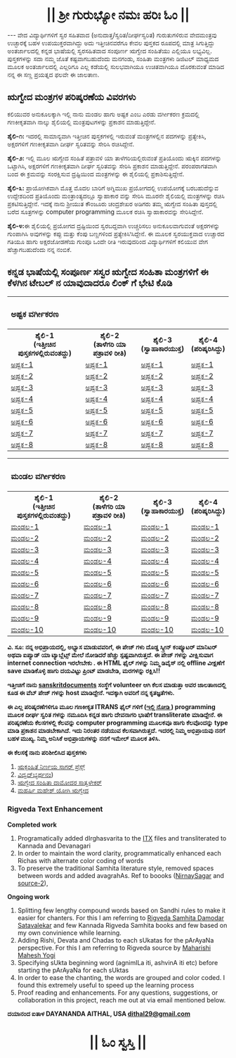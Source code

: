 <center><h1 class="KannadaText">|| ಶ್ರೀ ಗುರುಭ್ಯೋ ನಮಃ  ಹರಿಃ ಓಂ ||</h1></center>
---
ವೇದ ವಿದ್ಯಾರ್ಥಿಗಳಿಗೆ ಸ್ವರ ಸಹಿತವಾದ (ಅನುದಾತ್ತ/ಸ್ವರಿತ/ದೀರ್ಘಸ್ವರಿತ) ಗುರುತುಗಳಿರುವ ವೇದಮಂತ್ರವು ಉಚ್ಛಾರಕ್ಕೆ ಬಹಳ ಉಪಯುಕ್ತರವಾಗಿದ್ದು ಅದು ಇತ್ತೀಚಿನವರೆಗೂ ಕೇವಲ ಪುಸ್ತಕದ ರೂಪದಲ್ಲಿ ಮಾತ್ರ ಸಿಗುತ್ತಿದ್ದು ಅಂತರ್ಜಾಲದಲ್ಲಿ ಕನ್ನಡ ಭಾಷೆಯಲ್ಲಿ ಸ್ವರಸಹಿತವಾದ ಸಂಪೂರ್ಣ ಋಗ್ವೇದ ಸಂಹಿತೆಯು ಎಲ್ಲಿಯೂ ಲಭ್ಯವಿಲ್ಲ. ಪುಸ್ತಕಗಳನ್ನು ಸದಾ ನಮ್ಮ ಜೊತೆ ಕಷ್ಟವಾಗಬಹುದೆಂದು ಮನಗಂಡು, ಸಂಹಿತಾ ಮಂತ್ರಗಳು ಡಿಜಿಟಲ್ ಮಾಧ್ಯಮದ ಮೂಲಕ ಅಂತರ್ಜಾಲದಲ್ಲಿ ಎಲ್ಲರಿಗೂ ಎಲ್ಲ ಕಡೆಯಲ್ಲಿ ಸುಲಭವಾಗಿಯೂ ಉಚಿತವಾಗಿಯೂ ದೊರಕುವಂತೆ ಮಾಡಿದ ನನ್ನ ಈ ಸಣ್ಣ ಪ್ರಯತ್ನದ ಫಲವೇ ಈ ಜಾಲತಾಣ.

## ಋಗ್ವೇದ ಮಂತ್ರಗಳ ಪರಿಷ್ಕರಣೆಯ ವಿವರಗಳು
ಕಲಿಯುವರ ಅನುಕೂಲಕ್ಕಾಗಿ ಇಲ್ಲಿ ನಾನು ಮಂಡಲ ಹಾಗು ಅಷ್ಟಕ ಎಂಬ ಎರಡು ವರ್ಗೀಕರಣ ಕ್ರಮದಲ್ಲಿ ಗಣಕೀಕೃತವಾಗಿ ನಾಲ್ಕು ಶೈಲಿಯಲ್ಲಿ ಮಂತ್ರಪುಟಗಳನ್ನು ಪ್ರಕಾಶನ ಮಾಡುತ್ತಿದ್ದೇನೆ.

<b>ಶೈಲಿ-೧:</b> ಇದರಲ್ಲಿ ಸಾಮಾನ್ಯವಾಗಿ ಇತ್ತೀಚಿನ ಪುಸ್ತಕಗಳಲ್ಲಿ ಇರುವಂತೆ ಮಂತ್ರಗಳಲ್ಲಿನ ಪದಗಳನ್ನು ಪ್ರತ್ಯೇಕಿಸಿ, ಅಕ್ಷರಗಳಿಗೆ ಗಣಕೀಕೃತವಾಗಿ ದೀರ್ಘ ಸ್ವರಿತವನ್ನು ಸೇರಿಸಿ ರಚಿಸಿದ್ದೇನೆ.

<b>ಶೈಲಿ-೨:</b> ಇಲ್ಲಿ ಮೂಲ ಋಗ್ವೇದ ಸಂಹಿತೆ ಪತ್ರಾವಳಿ ಯಾ ತಾಳೆಗರಿಯಲ್ಲಿರುವಂತೆ ಪ್ರತಿಯೊಂದು ಋಕ್ಕಿನ ಪದಗಳನ್ನು ಒಟ್ಟಾಗಿಸಿ, ಅಕ್ಷರಗಳಿಗೆ ಗಣಕೀಕೃತವಾಗಿ ದೀರ್ಘ ಸ್ವರಿತವನ್ನು ಸೇರಿಸಿ ಪ್ರಕಾಶನ ಮಾಡುತ್ತಿದ್ದೇನೆ. ಪರಂಪರಾಗತವಾಗಿ ಬಂದ ಈ ಕ್ರಮವನ್ನು ಸಂರಕ್ಷಿಸುವ ದ್ರಷ್ಟಿಯಿಂದ ಮಂತ್ರಗಳನ್ನು ಈ ಶೈಲಿಯಲ್ಲಿ ಪ್ರಕಾಶಿಸುತ್ತಿದ್ದೇನೆ.

<b>ಶೈಲಿ-೩:</b> ಪ್ರಾಯೋಗಿಕವಾಗಿ ಮೊತ್ತ ಮೊದಲ ಬಾರಿಗೆ ಅಗ್ನಿಮುಖ ಪ್ರಯೋಗದಲ್ಲಿ ಉಪಯೋಗಕ್ಕೆ ಬರಬಹುದೆನ್ನುವ ಉದ್ದೇಶದಿಂದ ಪ್ರತಿಯೊಂದು ಮಂತ್ರಾಂತ್ಯದಲ್ಲೂ ಸ್ವಾಹಾಕಾರ ವನ್ನು ಸೇರಿಸಿ ಮೂರನೇ ಶೈಲಿಯಲ್ಲಿ ಮಂತ್ರಗಳನ್ನು ರಚಿಸಿ ಪ್ರಕಟಿಸುತ್ತಿದ್ದೇನೆ. ಇದಕ್ಕೆ ನಾನು ಶ್ರೀಯುತ ಕೌಂಜೂರು ಚಂದ್ರಶೇಖರ ಅಡಿಗರು ತಮ್ಮ ಋಗ್ವೇದ ಸಂಹಿತಾ ಪುಸ್ತದಲ್ಲಿ ಬರೆದ ಸೂತ್ರಗಳನ್ನು computer programming ಮೂಲಕ ರಚಿಸಿ ಸ್ವಾಹಾಕಾರವನ್ನು ಸೇರಿಸಿದ್ದೇನೆ.

<b>ಶೈಲಿ-೪:</b>ಈ ಶೈಲಿಯಲ್ಲಿ ಪ್ರಯೋಗದ ದ್ರಷ್ಟಿಯಿಂದ ಸ್ವರಬದ್ದವಾಗಿ ಉಚ್ಚರಿಸಲು ಅನುಕೂಲವಾಗುವಂತೆ ಅಕ್ಷರಗಳನ್ನು ಗುಂಪಾಗಿಸಿ ಅವುಗಳನ್ನು ಕಪ್ಪು ಮತ್ತು ಕೆಂಪು ಬಣ್ಣಗಳಿಂದ ಪ್ರತ್ಯೇಕಿಸಿಿಸಿದ್ದೇನೆ. ಈ ಮೂಲಕ ಸ್ವರಯುಕ್ತವಾದ ಉಚ್ಚಾರದ ಗತಿಯೂ ಹಾಗು ಅಕ್ಷರಜೋಡಣೆಯ ಗುಂಪೂ ಒಂದೇ ರೀತಿ ಇರುವುದರಿಂದ ವಿದ್ಯಾರ್ಥಿಗಳಿಗೆ ಕಲಿಯುವ ವೇಗ ಹೆಚ್ಚಾಗಬಹುದೆಂದು ನನ್ನ ನಂಬಿಕೆ.

## ಕನ್ನಡ ಭಾಷೆಯಲ್ಲಿ ಸಂಪೂರ್ಣ ಸಸ್ವರ ಋಗ್ವೇದ ಸಂಹಿತಾ ಮಂತ್ರಗಳಿಗೆ  ಈ ಕೆಳಗಿನ ಟೇಬಲ್ ನ ಯಾವುದಾದರೂ ಲಿಂಕ್ ಗೆ ಭೇಟಿ ಕೊಡಿ

<table style="width:100%">
	<tr valign="top">
		<td colspan="4">
			<h3>ಅಷ್ಟಕ ವರ್ಗೀಕರಣ</h3>
		</td>
	</tr>
	<tr>
		<th>ಶೈಲಿ-1<br>(ಇತ್ತೀಚಿನ ಪುಸ್ತಕಗಳಲ್ಲಿರುವಂತದ್ದು)</th>
		<th>ಶೈಲಿ-2<br>(ತಾಳೆಗರಿ ಯಾ ಪತ್ರಾವಳಿ ರೀತಿ)</th>
		<th>ಶೈಲಿ-3<br>(ಸ್ವಾಹಾಕಾರಯುಕ್ತ)</th>
		<th>ಶೈಲಿ-4<br>(ಪರಿಷ್ಕರಿಸಿದ್ದು)</th>		
	</tr>
	<tr>
		<td><a href="https://daithal.github.io/saswara-rigveda/Rigveda/RVAKF1-1.html">ಅಷ್ಟಕ-1</a></td>
		<td><a href="https://daithal.github.io/saswara-rigveda/Rigveda/RVAKF2-1.html">ಅಷ್ಟಕ-1</a></td>
		<td><a href="https://daithal.github.io/saswara-rigveda/Rigveda/RVAKF3-1.html">ಅಷ್ಟಕ-1</a></td>
		<td><a href="https://daithal.github.io/saswara-rigveda/Rigveda/RVAKF4-1.html">ಅಷ್ಟಕ-1</a></td>
	</tr>
	<tr>
		<td><a href="https://daithal.github.io/saswara-rigveda/Rigveda/RVAKF1-2.html">ಅಷ್ಟಕ-2</a></td>
		<td><a href="https://daithal.github.io/saswara-rigveda/Rigveda/RVAKF2-2.html">ಅಷ್ಟಕ-2</a></td>
		<td><a href="https://daithal.github.io/saswara-rigveda/Rigveda/RVAKF3-2.html">ಅಷ್ಟಕ-2</a></td>
		<td><a href="https://daithal.github.io/saswara-rigveda/Rigveda/RVAKF4-2.html">ಅಷ್ಟಕ-2</a></td>
	</tr>
	<tr>
		<td><a href="https://daithal.github.io/saswara-rigveda/Rigveda/RVAKF1-3.html">ಅಷ್ಟಕ-3</a></td>
		<td><a href="https://daithal.github.io/saswara-rigveda/Rigveda/RVAKF2-3.html">ಅಷ್ಟಕ-3</a></td>
		<td><a href="https://daithal.github.io/saswara-rigveda/Rigveda/RVAKF3-3.html">ಅಷ್ಟಕ-3</a></td>
		<td><a href="https://daithal.github.io/saswara-rigveda/Rigveda/RVAKF4-3.html">ಅಷ್ಟಕ-3</a></td>
	</tr>
	<tr>
		<td><a href="https://daithal.github.io/saswara-rigveda/Rigveda/RVAKF1-4.html">ಅಷ್ಟಕ-4</a></td>
		<td><a href="https://daithal.github.io/saswara-rigveda/Rigveda/RVAKF2-4.html">ಅಷ್ಟಕ-4</a></td>
		<td><a href="https://daithal.github.io/saswara-rigveda/Rigveda/RVAKF3-4.html">ಅಷ್ಟಕ-4</a></td>
		<td><a href="https://daithal.github.io/saswara-rigveda/Rigveda/RVAKF4-4.html">ಅಷ್ಟಕ-4</a></td>
	</tr>
	<tr>
		<td><a href="https://daithal.github.io/saswara-rigveda/Rigveda/RVAKF1-5.html">ಅಷ್ಟಕ-5</a></td>
		<td><a href="https://daithal.github.io/saswara-rigveda/Rigveda/RVAKF2-5.html">ಅಷ್ಟಕ-5</a></td>
		<td><a href="https://daithal.github.io/saswara-rigveda/Rigveda/RVAKF3-5.html">ಅಷ್ಟಕ-5</a></td>
		<td><a href="https://daithal.github.io/saswara-rigveda/Rigveda/RVAKF4-5.html">ಅಷ್ಟಕ-5</a></td>
	</tr>
	<tr>
		<td><a href="https://daithal.github.io/saswara-rigveda/Rigveda/RVAKF1-6.html">ಅಷ್ಟಕ-6</a></td>
		<td><a href="https://daithal.github.io/saswara-rigveda/Rigveda/RVAKF2-6.html">ಅಷ್ಟಕ-6</a></td>
		<td><a href="https://daithal.github.io/saswara-rigveda/Rigveda/RVAKF3-6.html">ಅಷ್ಟಕ-6</a></td>
		<td><a href="https://daithal.github.io/saswara-rigveda/Rigveda/RVAKF4-6.html">ಅಷ್ಟಕ-6</a></td>
	</tr>
	<tr>
		<td><a href="https://daithal.github.io/saswara-rigveda/Rigveda/RVAKF1-7.html">ಅಷ್ಟಕ-7</a></td>
		<td><a href="https://daithal.github.io/saswara-rigveda/Rigveda/RVAKF2-7.html">ಅಷ್ಟಕ-7</a></td>
		<td><a href="https://daithal.github.io/saswara-rigveda/Rigveda/RVAKF3-7.html">ಅಷ್ಟಕ-7</a></td>
		<td><a href="https://daithal.github.io/saswara-rigveda/Rigveda/RVAKF4-7.html">ಅಷ್ಟಕ-7</a></td>
	</tr>
	<tr>
		<td><a href="https://daithal.github.io/saswara-rigveda/Rigveda/RVAKF1-8.html">ಅಷ್ಟಕ-8</a></td>
		<td><a href="https://daithal.github.io/saswara-rigveda/Rigveda/RVAKF2-8.html">ಅಷ್ಟಕ-8</a></td>
		<td><a href="https://daithal.github.io/saswara-rigveda/Rigveda/RVAKF3-8.html">ಅಷ್ಟಕ-8</a></td>
		<td><a href="https://daithal.github.io/saswara-rigveda/Rigveda/RVAKF4-8.html">ಅಷ್ಟಕ-8</a></td>
	</tr>
</table>

<table style="width:100%">
	<tr valign="top">
		<td colspan="4">
			<h3>ಮಂಡಲ ವರ್ಗೀಕರಣ</h3>
		</td>
	</tr>
	<tr>
		<th>ಶೈಲಿ-1<br>(ಇತ್ತೀಚಿನ ಪುಸ್ತಕಗಳಲ್ಲಿರುವಂತದ್ದು)</th>
		<th>ಶೈಲಿ-2<br>(ತಾಳೆಗರಿ ಯಾ ಪತ್ರಾವಳಿ ರೀತಿ)</th>
		<th>ಶೈಲಿ-3<br>(ಸ್ವಾಹಾಕಾರಯುಕ್ತ)</th>
		<th>ಶೈಲಿ-4<br>(ಪರಿಷ್ಕರಿಸಿದ್ದು)</th>	
	</tr>
	<tr>
		<td><a href="https://daithal.github.io/saswara-rigveda/Rigveda/RVMKF1-1.html">ಮಂಡಲ-1</a></td>
		<td><a href="https://daithal.github.io/saswara-rigveda/Rigveda/RVMKF2-1.html">ಮಂಡಲ-1</a></td>
		<td><a href="https://daithal.github.io/saswara-rigveda/Rigveda/RVMKF3-1.html">ಮಂಡಲ-1</a></td>
		<td><a href="https://daithal.github.io/saswara-rigveda/Rigveda/RVMKF4-1.html">ಮಂಡಲ-1</a></td>
	</tr>
	<tr>
		<td><a href="https://daithal.github.io/saswara-rigveda/Rigveda/RVMKF1-2.html">ಮಂಡಲ-2</a></td>
		<td><a href="https://daithal.github.io/saswara-rigveda/Rigveda/RVMKF2-2.html">ಮಂಡಲ-2</a></td>
		<td><a href="https://daithal.github.io/saswara-rigveda/Rigveda/RVMKF3-2.html">ಮಂಡಲ-2</a></td>
		<td><a href="https://daithal.github.io/saswara-rigveda/Rigveda/RVMKF4-2.html">ಮಂಡಲ-2</a></td>
	</tr>
	<tr>
		<td><a href="https://daithal.github.io/saswara-rigveda/Rigveda/RVMKF1-3.html">ಮಂಡಲ-3</a></td>
		<td><a href="https://daithal.github.io/saswara-rigveda/Rigveda/RVMKF2-3.html">ಮಂಡಲ-3</a></td>
		<td><a href="https://daithal.github.io/saswara-rigveda/Rigveda/RVMKF3-3.html">ಮಂಡಲ-3</a></td>
		<td><a href="https://daithal.github.io/saswara-rigveda/Rigveda/RVMKF4-3.html">ಮಂಡಲ-3</a></td>
	</tr>
	<tr>
		<td><a href="https://daithal.github.io/saswara-rigveda/Rigveda/RVMKF1-4.html">ಮಂಡಲ-4</a></td>
		<td><a href="https://daithal.github.io/saswara-rigveda/Rigveda/RVMKF2-4.html">ಮಂಡಲ-4</a></td>
		<td><a href="https://daithal.github.io/saswara-rigveda/Rigveda/RVMKF3-4.html">ಮಂಡಲ-4</a></td>
		<td><a href="https://daithal.github.io/saswara-rigveda/Rigveda/RVMKF4-4.html">ಮಂಡಲ-4</a></td>
	</tr>
	<tr>
		<td><a href="https://daithal.github.io/saswara-rigveda/Rigveda/RVMKF1-5.html">ಮಂಡಲ-5</a></td>
		<td><a href="https://daithal.github.io/saswara-rigveda/Rigveda/RVMKF2-5.html">ಮಂಡಲ-5</a></td>
		<td><a href="https://daithal.github.io/saswara-rigveda/Rigveda/RVMKF3-5.html">ಮಂಡಲ-5</a></td>
		<td><a href="https://daithal.github.io/saswara-rigveda/Rigveda/RVMKF4-5.html">ಮಂಡಲ-5</a></td>
	</tr>
	<tr>
		<td><a href="https://daithal.github.io/saswara-rigveda/Rigveda/RVMKF1-6.html">ಮಂಡಲ-6</a></td>
		<td><a href="https://daithal.github.io/saswara-rigveda/Rigveda/RVMKF2-6.html">ಮಂಡಲ-6</a></td>
		<td><a href="https://daithal.github.io/saswara-rigveda/Rigveda/RVMKF3-6.html">ಮಂಡಲ-6</a></td>
		<td><a href="https://daithal.github.io/saswara-rigveda/Rigveda/RVMKF4-6.html">ಮಂಡಲ-6</a></td>
	</tr>
	<tr>
		<td><a href="https://daithal.github.io/saswara-rigveda/Rigveda/RVMKF1-7.html">ಮಂಡಲ-7</a></td>
		<td><a href="https://daithal.github.io/saswara-rigveda/Rigveda/RVMKF2-7.html">ಮಂಡಲ-7</a></td>
		<td><a href="https://daithal.github.io/saswara-rigveda/Rigveda/RVMKF3-7.html">ಮಂಡಲ-7</a></td>
		<td><a href="https://daithal.github.io/saswara-rigveda/Rigveda/RVMKF4-7.html">ಮಂಡಲ-7</a></td>
	</tr>
	<tr>
		<td><a href="https://daithal.github.io/saswara-rigveda/Rigveda/RVMKF1-8.html">ಮಂಡಲ-8</a></td>
		<td><a href="https://daithal.github.io/saswara-rigveda/Rigveda/RVMKF2-8.html">ಮಂಡಲ-8</a></td>
		<td><a href="https://daithal.github.io/saswara-rigveda/Rigveda/RVMKF3-8.html">ಮಂಡಲ-8</a></td>
		<td><a href="https://daithal.github.io/saswara-rigveda/Rigveda/RVMKF4-8.html">ಮಂಡಲ-8</a></td>
	</tr>
	<tr>
		<td><a href="https://daithal.github.io/saswara-rigveda/Rigveda/RVMKF1-9.html">ಮಂಡಲ-9</a></td>
		<td><a href="https://daithal.github.io/saswara-rigveda/Rigveda/RVMKF2-9.html">ಮಂಡಲ-9</a></td>
		<td><a href="https://daithal.github.io/saswara-rigveda/Rigveda/RVMKF3-9.html">ಮಂಡಲ-9</a></td>
		<td><a href="https://daithal.github.io/saswara-rigveda/Rigveda/RVMKF4-9.html">ಮಂಡಲ-9</a></td>
	</tr>
	<tr>
		<td><a href="https://daithal.github.io/saswara-rigveda/Rigveda/RVMKF1-10.html">ಮಂಡಲ-10</a></td>
		<td><a href="https://daithal.github.io/saswara-rigveda/Rigveda/RVMKF2-10.html">ಮಂಡಲ-10</a></td>
		<td><a href="https://daithal.github.io/saswara-rigveda/Rigveda/RVMKF3-10.html">ಮಂಡಲ-10</a></td>
		<td><a href="https://daithal.github.io/saswara-rigveda/Rigveda/RVMKF4-10.html">ಮಂಡಲ-10</a></td>
	</tr>
</table>

**ವಿ. ಸೂ: ನನ್ನ ಅಭಿಪ್ರಾಯದಲ್ಲಿ, ಅಭ್ಯಾಸ ಮಾಡುವವರಿಗೆ, ಈ ಪೇಜ್ ಗಳು ದೊಡ್ಡ ಸ್ಕ್ರೀನ್ ಕಂಪ್ಯೂಟರ್ ಮಾನಿಟರ್ ಅಥವಾ ಐಪ್ಯಾಡ್ ಯಾ ಟ್ಯಾಬ್ಲೆಟ್ಸ್ ಮೇಲೆ ನೋಡಿದರೆ ಹೆಚ್ಚು ಸ್ಪಷ್ಟವಾಗಿರುತ್ತದೆ.  ಈ ಪೇಜ್ ಗಳನ್ನು ವೀಕ್ಷಿಸುವಾಗ internet connection ಇರಲೇಬೇಕು . ಈ HTML ಫೈಲ್ ಗಳನ್ನು  ನಿಮ್ಮ ಡಿವೈಸ್ ನಲ್ಲಿ offline ವೀಕ್ಷಣೆಗೆ save ಮಾಡಿಕೊಳ್ಳಿ ಹಾಗು ದಯವಿಟ್ಟು ಪ್ರಿಂಟ್ ಮಾಡಬೇಡಿ, ಮರಗಳನ್ನು ರಕ್ಷಿಸಿ!!**

**ಇತ್ತೀಚಿಗೆ ನಾನು [sanskritdocuments](https://sanskritdocuments.org/kannada/) ಸಂಸ್ಥೆಗೆ volunteer ಆಗಿ ಕೆಲಸ ಮಾಡುತ್ತಾ ಅವರ ಜಾಲತಾಣದಲ್ಲಿ ಕೂಡ ಈ  ವೆಬ್ ಪೇಜ್ ಗಳನ್ನು host ಮಾಡಿದ್ದೇನೆ. ಇದಕ್ಕಾಗಿ ಅವರಿಗೆ ನನ್ನ ಕೃತಜ್ಞತೆಗಳು.**

**ಈ ಎಲ್ಲ ಪರಿಷ್ಕರಣೆಗಳಿಗೂ ಮೂಲ ಗಣಕೀಕೃತ  ITRANS ಫೈಲ್ ಗಳಿಗೆ ([ಇಲ್ಲಿ ನೋಡಿ ](https://sanskritdocuments.org/doc_veda)) programming ಮೂಲಕ ದೀರ್ಘ ಸ್ವರಿತ ಗಳನ್ನು ನಮೂದಿಸಿ ಕನ್ನಡ  ಹಾಗು ದೇವನಾಗರಿ ಭಾಷೆಗೆ transliterate ಮಾಡಿದ್ದೇನೆ.  ಈ ಪರಿಷ್ಕರಣೆಯ ಕೆಲಸಗಳಲ್ಲಿ ಕೆಲವನ್ನು computer programming ಮೂಲಕವೂ ಹಾಗು ಕೆಲವೊಂದನ್ನು type ಮಾಡಿ ಪ್ರಕಾಶನ ಮಾಡಬೇಕಾಗಿದೆ. ಇದು ನಿರಂತರ ನಡೆಯುವ ಕೆಲಸವಾಗಿರುತ್ತದೆ. ಇದರಲ್ಲಿ ನಿಮ್ಮ ಅಭಿಪ್ರಾಯವು ನನಗೆ ಬಹಳ ಮುಖ್ಯ. ನಿಮ್ಮ ಅನಿಸಿಕೆ ಅಭಿಪ್ರಾಯಗಳನ್ನು ನನಗೆ ಇಮೇಲ್ ಮೂಲಕ ತಿಳಿಸಿ.**

**ಈ ಕೆಲಸಕ್ಕೆ ನಾನು ಪರಿಶೀಲಿಸಿದ ಪುಸ್ತಕಗಳು**
1.	[ಋಕ್ಸಂಹಿತೆ ನಿರ್ಣಯ ಸಾಗರ್ ಪ್ರೆಸ್ಸ್](https://archive.org/details/RikSamhitaDamagedAndTornNirnayaSagarPress/page/n115/mode/2up) 
2.	[ವಿದ್ವದ್‌ಭ್ಯರ್ಥನಂ](https://archive.org/details/in.ernet.dli.2015.406020)) 
3.	[ಋಗ್ವೇದ ಸಂಹಿತಾ ದಾಮೋದರ ಸಾತ್ವಳೇಕರ್](https://archive.org/details/OhON_rigveda-samhita-damodar-satavalekar)
4.	[ಮಹರ್ಷಿ ಮಹೇಶ್ ಯೋಗಿ ಋಗ್ವೇದ ](http://vedicreserve.miu.edu/rk_veda.htm)

### Rigveda Text Enhancement
**Completed work**
1.	Programatically added dIrghasvarita to the [ITX](https://sanskritdocuments.org/doc_veda/) files and transliterated to Kannada and Devanagari
2.	In order to maintain the word clarity, programmatically enhanced each Richas with alternate color coding of words
3.	To preserve the traditional Samhita literature style, removed spaces between words and added avagrahAs. Ref to boooks ([NirnaySagar](https://archive.org/details/RikSamhitaDamagedAndTornNirnayaSagarPress/page/n115/mode/2up) and [source-2](https://archive.org/details/in.ernet.dli.2015.406020)), 

**Ongoing work**
1.	Splitting few lengthy compound words based on Sandhi rules to make it easier for chanters. For this I am referring to [Rigveda Samhita Damodar Satavalekar](https://archive.org/details/OhON_rigveda-samhita-damodar-satavalekar) and few Kannada Rigveda Samhita books and few based on my own convinience while learning.
2.	Adding Rishi, Devata and Chadas to each sUkatas for the pArAyaNa perspective. For this I am referring to Rigveda source by [Maharishi Mahesh Yogi](http://vedicreserve.miu.edu/rk_veda.htm)
3.	Specifying sUkta beginning word (agnimILa iti, ashvinA iti etc) before starting the pArAyaNa for each sUktas
4.	In order to ease the chanting, the words are grouped and color coded. I found this extremely useful to speed up the learning process   
5.	Proof reading and enhancements. For any questions, suggestions, or collaboration in this project, reach me out at via email mentioned below.

**ದಯಾನಂದ ಐತಾಳ  DAYANANDA AITHAL, USA <dithal29@gmail.com>**

<center><h1>|| ಓಂ ಸ್ವಸ್ತಿ ||</h1></center>